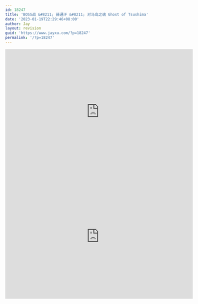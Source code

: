 ```yaml
---
id: 18247
title: 'BOSS战 &#8211; 赫通汗 &#8211; 对马岛之魂 Ghost of Tsushima'
date: '2023-01-19T22:29:46+08:00'
author: Jay
layout: revision
guid: 'https://www.jayxu.com/?p=18247'
permalink: '/?p=18247'
---
```


<!-- wp:html -->
<iframe height=400 width=600 src='https://player.youku.com/embed/XNTExNzY3MTg4NA==' frameborder=0 'allowfullscreen'></iframe>
<!-- /wp:html -->

<!-- wp:code -->
<iframe height=400 width=600 src='https://player.youku.com/embed/XNTExNzY3MjYwMA==' frameborder=0 'allowfullscreen'></iframe>
<!-- /wp:code -->